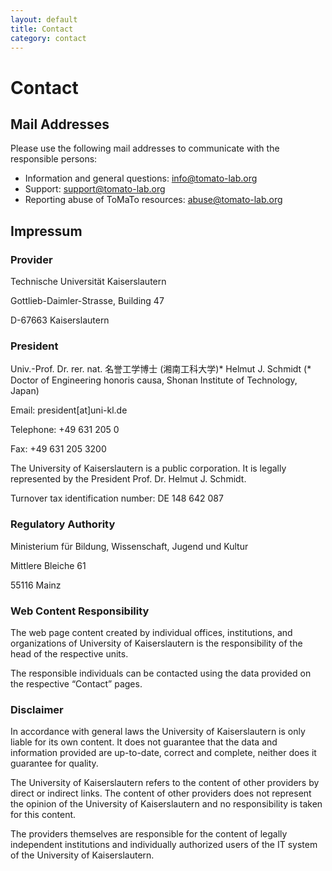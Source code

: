 ```yaml
---
layout: default
title: Contact
category: contact
---
```


# Contact

## Mail Addresses

Please use the following mail addresses to communicate with the responsible persons:

* Information and general questions: <info@tomato-lab.org>
* Support: <support@tomato-lab.org>
* Reporting abuse of ToMaTo resources: <abuse@tomato-lab.org>


## Impressum

<div class="row">

<div class="col-md-4 col-xs-12" markdown="1">

### Provider
Technische Universität Kaiserslautern

Gottlieb-Daimler-Strasse, Building 47

D-67663 Kaiserslautern

</div>
<div class="col-md-4 col-xs-12" markdown="1">

### President
Univ.-Prof. Dr. rer. nat. 名誉工学博士 (湘南工科大学)* Helmut J. Schmidt (* Doctor of Engineering honoris causa, Shonan Institute of Technology, Japan)

Email: president[at]uni-kl.de

Telephone: +49 631 205 0

Fax: +49 631 205 3200

The University of Kaiserslautern is a public corporation. It is legally represented by the President Prof. Dr. Helmut J. Schmidt.

Turnover tax identification number: DE 148 642 087

</div>
<div class="col-md-4 col-xs-12" markdown="1">

### Regulatory Authority
Ministerium für Bildung, Wissenschaft, Jugend und Kultur

Mittlere Bleiche 61

55116 Mainz

</div>

</div>

<div class="row">

<div class="col-md-6 col-xs-12" markdown="1">

### Web Content Responsibility
The web page content created by individual offices, institutions, and organizations of University of Kaiserslautern is the responsibility of the head of the respective units.

The responsible individuals can be contacted using the data provided on the respective “Contact” pages.

</div>
<div class="col-md-6 col-xs-12" markdown="1">

### Disclaimer
In accordance with general laws the University of Kaiserslautern is only liable for its own content. It does not guarantee that the data and information provided are up-to-date, correct and complete, neither does it guarantee for quality.

The University of Kaiserslautern refers to the content of other providers by direct or indirect links. The content of other providers does not represent the opinion of the University of Kaiserslautern and no responsibility is taken for this content.

The providers themselves are responsible for the content of legally independent institutions and individually authorized users of the IT system of the University of Kaiserslautern.

</div>
</div>